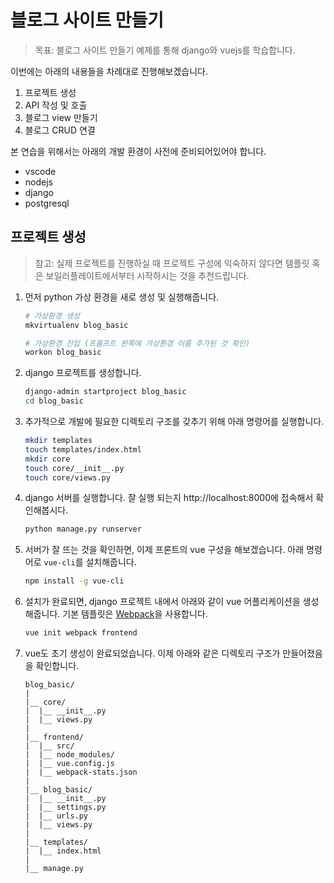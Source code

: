 # 블로그 사이트 만들기

> 목표: 블로그 사이트 만들기 예제를 통해 django와 vuejs를 학습합니다.

이번에는 아래의 내용들을 차례대로 진행해보겠습니다.

1. 프로젝트 생성
2. API 작성 및 호출
3. 블로그 view 만들기
4. 블로그 CRUD 연결

본 연습을 위해서는 아래의 개발 환경이 사전에 준비되어있어야 합니다.

- vscode
- nodejs
- django
- postgresql

## 프로젝트 생성

> 참고: 실제 프로젝트를 진행하실 때 프로젝트 구성에 익숙하지 않다면 템플릿 혹은 보일러플레이트에서부터 시작하시는 것을 추천드립니다.

1. 먼저 python 가상 환경을 새로 생성 및 실행해줍니다.

    ```bash
    # 가상환경 생성
    mkvirtualenv blog_basic

    # 가상환경 진입 (프롬프트 왼쪽에 가상환경 이름 추가된 것 확인)
    workon blog_basic
    ```

2. django 프로젝트를 생성합니다.

    ```bash
    django-admin startproject blog_basic
    cd blog_basic
    ```

3. 추가적으로 개발에 필요한 디렉토리 구조를 갖추기 위해 아래 명령어를 실행합니다.

    ```bash
    mkdir templates
    touch templates/index.html
    mkdir core
    touch core/__init__.py
    touch core/views.py
    ```

4. django 서버를 실행합니다. 잘 실행 되는지 http://localhost:8000에 접속해서 확인해봅시다.

    ```bash
    python manage.py runserver
    ```

5. 서버가 잘 뜨는 것을 확인하면, 이제 프론트의 vue 구성을 해보겠습니다. 아래 명령어로 `vue-cli`를 설치해줍니다.

    ```bash
    npm install -g vue-cli
    ```

6. 설치가 완료되면, django 프로젝트 내에서 아래와 같이 vue 어플리케이션을 생성해줍니다. 기본 템플릿은 [Webpack](https://webpack.js.org/)을 사용합니다.

    ```bash
    vue init webpack frontend
    ```

7. vue도 초기 생성이 완료되었습니다. 이제 아래와 같은 디렉토리 구조가 만들어졌음을 확인합니다.

    ```
    blog_basic/
    |
    |__ core/
    |  |__ __init__.py
    |  |__ views.py
    |
    |__ frontend/
    |  |__ src/
    |  |__ node_modules/
    |  |__ vue.config.js
    |  |__ webpack-stats.json
    |
    |__ blog_basic/
    |  |__ __init__.py
    |  |__ settings.py
    |  |__ urls.py
    |  |__ views.py
    |
    |__ templates/
    |  |__ index.html
    |
    |__ manage.py
    ```
